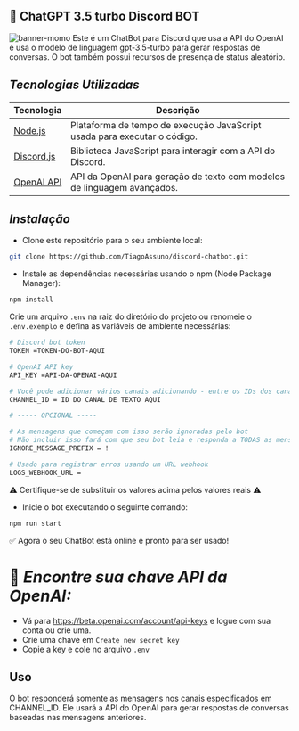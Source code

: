 ## 🤖 ChatGPT 3.5 turbo Discord BOT
![banner-momo](https://github.com/TiagoAssuno/discord-chatbot/assets/95497134/43dc64c4-afa9-4e51-8253-57eeb03af991)
Este é um ChatBot para Discord que usa a API do OpenAI  e usa o modelo de linguagem gpt-3.5-turbo para gerar respostas de conversas. O bot também possui recursos de presença de status aleatório.

## *Tecnologias Utilizadas*

| Tecnologia                 | Descrição                                                                                     |
|---------------------------|-----------------------------------------------------------------------------------------------|
| [Node.js](https://nodejs.org/)               | Plataforma de tempo de execução JavaScript usada para executar o código.                    |
| [Discord.js](https://discord.js.org/)        | Biblioteca JavaScript para interagir com a API do Discord.                                    |
| [OpenAI API](https://beta.openai.com/)       | API da OpenAI para geração de texto com modelos de linguagem avançados.                       |


## *Instalação* 

* Clone este repositório para o seu ambiente local:
```bash
git clone https://github.com/TiagoAssuno/discord-chatbot.git
```
* Instale as dependências necessárias usando o npm (Node Package Manager):
```bash
npm install
```
Crie um arquivo `.env` na raiz do diretório do projeto ou renomeie o `.env.exemplo` e defina as variáveis de ambiente necessárias:
```bash
# Discord bot token
TOKEN =TOKEN-DO-BOT-AQUI

# OpenAI API key
API_KEY =API-DA-OPENAI-AQUI

# Você pode adicionar vários canais adicionando - entre os IDs dos canais (sem espaços)
CHANNEL_ID = ID DO CANAL DE TEXTO AQUI

# ----- OPCIONAL -----

# As mensagens que começam com isso serão ignoradas pelo bot
# Não incluir isso fará com que seu bot leia e responda a TODAS as mensagens (não recomendado)
IGNORE_MESSAGE_PREFIX = !

# Usado para registrar erros usando um URL webhook 
LOGS_WEBHOOK_URL =
```
⚠ Certifique-se de substituir os valores acima pelos valores reais ⚠


* Inicie o bot executando o seguinte comando:
```bash
npm run start
```
✅ Agora o seu ChatBot está online e pronto para ser usado!
# 🔑 *Encontre sua chave API da OpenAI:*
  * Vá para https://beta.openai.com/account/api-keys e logue com sua conta ou crie uma.
  * Crie uma chave em `Create new secret key`
  * Copie a key e cole no arquivo `.env`

## Uso
O bot responderá somente as mensagens nos canais especificados em CHANNEL_ID. Ele usará a API do OpenAI para gerar respostas de conversas baseadas nas mensagens anteriores.
